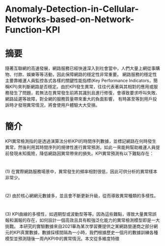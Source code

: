 # Anomaly-Detection-in-Cellular-Networks-based-on-Network-Function-KPI

# 摘要
隨著互聯網的高速發展，網路服務已經快速深入到社會當中，人們大量上網從事購物、付款、娛樂等等活動，因此保障網路的穩定性非常重要。
網路服務的穩定性主要靠維運人員監控各式各樣的關鍵性能指標(Key Performance Indicators，簡稱KPI)來判斷網路是否穩定。由於KPI發生異常，往往代表著與其相對的應用或服務發生了問題，若無法在異常發生前將其識別且進行修復，會導致要求呼叫失敗、網路延遲等故障，對全網的服務質量帶來重大的負面影響， 有時甚至等到用戶投訴時才發現異常情況，將會使用戶體驗大大受損。
# 簡介
KPI異常檢測指的是透過演算法分析KPI的時間序列數據，並標記網路在何時發生異常，然後利用其時間序列的規律性進行異常預測，如此一來能夠幫助維運人員提前發現未知風險，降低網路因異常帶來的損失。KPI異常預測有以下難點存在：
#
(1) 在實際網路服務場景中，異常發生的頻率相對很低，因此可供分析的異常樣本非常少。
#
(2) 由於核心網網元數據多，並且會不斷更新升級，從而導致異常種類的多樣性。
#
(3) KPI曲線的多樣性，如週期型或波動型等等。因為這些難點，導致大量異常誤報和漏報的存在，如何設計一個高效且具有較強泛化能力的異常檢測模型即是一大挑戰。
本研究的實驗數據來自2021華為某次學習賽提供之某網路營運商之部分網元的KPI真實數據，數據採樣間隔為一小時，我們根據歷史一個月的數據訓練各種模型並預測隨後一周內KPI中的異常情況。本文從多維度特徵
